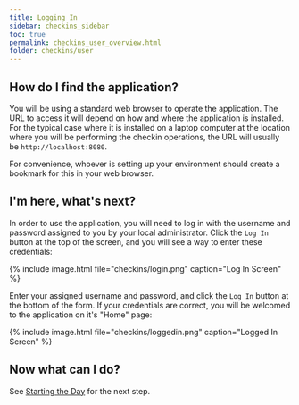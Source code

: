 ```yaml
---
title: Logging In
sidebar: checkins_sidebar
toc: true
permalink: checkins_user_overview.html
folder: checkins/user
---
```


## How do I find the application?

You will be using a standard web browser to operate the application.  The URL
to access it will depend on how and where the application is installed.  For
the typical case where it is installed on a laptop computer at the location
where you will be performing the checkin operations, the URL will usually be
`http://localhost:8080`.

For convenience, whoever is setting up your environment should create
a bookmark for this in your web browser.

## I'm here, what's next?

In order to use the application, you will need to log in with the username
and password assigned to you by your local administrator.  Click the
`Log In` button at the top of the screen, and you will see a way to enter
these credentials:

{% include image.html file="checkins/login.png" caption="Log In Screen" %}

Enter your assigned username and password, and click the `Log In` button
at the bottom of the form.  If your credentials are correct, you will be
welcomed to the application on it's "Home" page:

{% include image.html file="checkins/loggedin.png" caption="Logged In Screen" %}

## Now what can I do?

See [Starting the Day](checkins_user_starting) for the next step.
